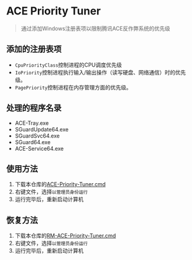 # ACE Priority Tuner

> 通过添加Windows注册表项以限制腾讯ACE反作弊系统的优先级

## 添加的注册表项

- `CpuPriorityClass`控制进程的CPU调度优先级
- `IoPriority`控制进程执行输入/输出操作（读写硬盘、网络通信）时的优先级。
- `PagePriority`控制进程在内存管理方面的优先级。

## 处理的程序名录

- ACE-Tray.exe
- SGuardUpdate64.exe
- SGuardSvc64.exe
- SGuard64.exe
- ACE-Service64.exe

## 使用方法

1. 下载本仓库的[ACE-Priority-Tuner.cmd](ACE-Priority-Tuner.cmd)
2. 右键文件，选择`以管理员身份运行`
3. 运行完毕后，重新启动计算机

## 恢复方法

1. 下载本仓库的[RM-ACE-Priority-Tuner.cmd](RM-ACE-Priority-Tuner.cmd)
2. 右键文件，选择`以管理员身份运行`
3. 运行完毕后，重新启动计算机
